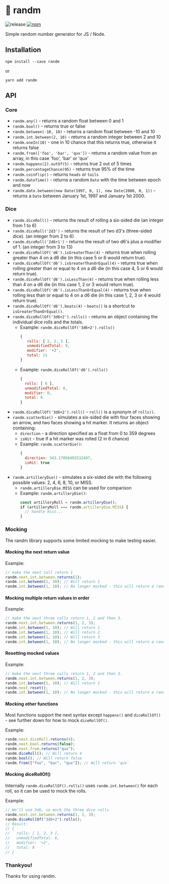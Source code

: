 # 🎲 randm

![release](https://github.com/chrisprobably/randm/workflows/release/badge.svg) [![npm](https://img.shields.io/npm/v/randm)](https://www.npmjs.com/package/randm)

Simple random number generator for JS / Node.

## Installation

```
npm install --save randm
```

or

```
yarn add randm
```

## API

### Core

- `randm.any()` - returns a random float between 0 and 1
- `randm.bool()` - returns true or false
- `randm.between(-10, 10)` - returns a random float between -10 and 10
- `randm.int.between(2, 10)` - returns a random integer between 2 and 10
- `randm.oneIn(10)` - one in 10 chance that this returns true, otherwise it returns false
- `randm.from(['foo', 'bar', 'qux'])` - returns a random value from an array, in this case 'foo', 'bar' or 'qux'
- `randm.happens(2).outOf(5)` - returns true 2 out of 5 times
- `randm.percentageChance(95)` - returns true 95% of the time
- `randm.coinFlip()` - returns `heads` or `tails`
- `randm.dateTime()` - returns a random `Date` with the time between epoch and now
- `randm.date.between(new Date(1997, 0, 1), new Date(2000, 0, 1))` - returns a `Date` between January 1st, 1997 and January 1st 2000.

### Dice

- `randm.diceRoll()` - returns the result of rolling a six-sided die (an integer from 1 to 6)
- `randm.diceRoll('2d3')` - returns the result of two d3's (three-sided dice). (an integer from 2 to 6)
- `randm.diceRoll('2d6+1')` - returns the result of two d6's plus a modifier of 1. (an integer from 3 to 13)
- `randm.diceRollOf('d6').isGreaterThan(4)` - returns true when rolling greater than 4 on a d6 die (in this case 5 or 6 would return true).
- `randm.diceRollOf('d6').isGreaterThanOrEqual(4)` - returns true when rolling greater than or equal to 4 on a d6 die (in this case 4, 5 or 6 would return true).
- `randm.diceRollOf('d6').isLessThan(4)` - returns true when rolling less than 4 on a d6 die (in this case 1, 2 or 3 would return true).
- `randm.diceRollOf('d6').isLessThanOrEqual(4)` - returns true when rolling less than or equal to 4 on a d6 die (in this case 1, 2, 3 or 4 would return true).
- `randm.diceRollOf('d6').beats(4)` - `beats()` is a shortcut to `isGreaterThanOrEqual()`.
- `randm.diceRollOf('3d6+2').rolls()` - returns an object containing the individual dice rolls and the totals.
  - Example: `randm.diceRollOf('3d6+2').rolls()`
    ```js
    {
       rolls: [ 2, 2, 5 ],
       unmodifiedTotal: 9,
       modifier: '+2',
       total: 11
    }
    ```
  - Example: `randm.diceRollOf('d6').rolls()`
    ```js
    {
      rolls: [ 6 ],
      unmodifiedTotal: 6,
      modifier: 0,
      total: 6
    }
    ```
- `randm.diceRollOf('3d6+2').roll()` - `roll()` is a synonym of `rolls()`.
- `randm.scatterDie()` - simulates a six-sided die with four faces showing an arrow, and two faces showing a hit marker. It returns an object containing:
  - `direction` - a direction specified as a float from 0 to 359 degrees
  - `isHit` - true if a hit marker was rolled (2 in 6 chance)
  - Example: `randm.scatterDie()`:
    ```js
    {
      direction: 343.17056492532487,
      isHit: true
    }
    ```
- `randm.artilleryDie()` - simulates a six-sided die with the following possible values: 2, 4, 6, 8, 10, or MISS.
  - `randm.artilleryDie.MISS` can be used for comparison
  - Example: `randm.artilleryDie()`:
    ```js
    const artilleryRoll = randm.artilleryDie();
    if (artilleryRoll === randm.artilleryDie.MISS) {
      // handle miss...
    }
    ```

### Mocking

The randm library supports some limited mocking to make testing easier.

#### Mocking the next return value

Example:

```js
// make the next call return 1
randm.next.int.between.returns(1);
randm.int.between(1, 10); // Will return 1
randm.int.between(1, 10); // No longer mocked - this will return a random number between 1 and 10
```

#### Mocking multiple return values in order

Example:

```js
// make the next three calls return 1, 2 and then 3.
randm.next.int.between.returns(1, 2, 3);
randm.int.between(1, 10); // Will return 1
randm.int.between(1, 10); // Will return 2
randm.int.between(1, 10); // Will return 3
randm.int.between(1, 10); // No longer mocked - this will return a random number between 1 and 10
```

#### Resetting mocked values

Example:

```js
// make the next three calls return 1, 2 and then 3.
randm.next.int.between.returns(1, 2, 3);
randm.int.between(1, 10); // Will return 1
randm.next.reset();
randm.int.between(1, 10); // No longer mocked - this will return a random number between 1 and 10
```

#### Mocking other functions

Most functions support the next syntax except `happens()` and `diceRollOf()` - see further down for how to mock `diceRollOf()`.

Example:

```js
randm.next.diceRoll.returns(4);
randm.next.bool.returns(false);
randm.next.from.returns("qux");
randm.diceRoll(); // Will return 4
randm.bool(); // Will return false
randm.from(["foo", "bar", "qux"]); // Will return 'qux'
```

#### Mocking diceRollOf()

Internally `randm.diceRollOf().rolls()` uses `randm.int.between()` for each roll, so it can be used to mock the rolls.

Example:

```js
// We'll use 3d6, so mock the three dice rolls
randm.next.int.between.returns(1, 2, 3);
randm.diceRollOf("3d6+2").rolls();
// Result:
// {
//   rolls: [ 1, 2, 3 ],
//   unmodifiedTotal: 6,
//   modifier: '+2',
//   total: 8
// }
```

### Thankyou!

Thanks for using randm.
